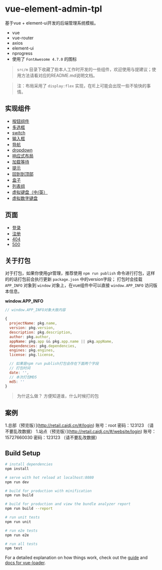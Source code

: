 # vue-element-admin-tpl

基于vue + element-ui开发的后端管理系统模板。

+ vue
+ vue-router
+ axios
+ element-ui
+ nprogress
+ 使用了 `FontAwesome 4.7.0` 的图标



> `src/m` 目录下收藏了些本人工作时开发的一些组件，欢迎使用与提建议；使用方法请看对应的README.md说明文档。

> 注：布局采用了 `display:flex` 实现，在IE上可能会出现一些不愉快的事情。


## 实现组件

+ [按钮组件](src/m/button)
+ [多选框](src/m/checkbox)
+ [switch](src/m/switch)
+ [输入框](src/m/input)
+ [导航](src/m/navbar)
+ [dropdown](src/m/dropdown)
+ [响应式布局](src/m/container)
+ [加载等待](src/m/loading)
+ [提示](src/m/alert)
+ [回到到顶部](src/m/back-top)
+ [盒子](src/m/box)
+ [列表组](src/m/list-group)
+ [虚拟键盘（中/英）](src/m/keyboard)
+ [虚拟数字键盘](src/m/number-keyboard)


## 页面

+ [登录](http://retail.caidj.cn/#/login)
+ [注册](http://retail.caidj.cn/#/register)
+ [404](http://retail.caidj.cn/#/404)
+ [500](http://retail.caidj.cn/#/500)

## 关于打包


对于打包，如果你使用git管理，推荐使用 `npm run publish` 命令进行打包，这样的的话打包前会执行更新 `package.json` 中的version字段；
打包时会挂载 `APP_INFO` 对象到 `window` 对象上，在vue组件中可以直接 `window.APP_INFO` 访问版本信息。

**window.APP_INFO**

```js
// window.APP_INFO对象大致内容

{
  projectName: pkg.name,
  version: pkg.version,
  description: pkg.description,
  author: pkg.author,
  appName: pkg.app && pkg.app.name || pkg.appName,
  dependencies: pkg.dependencies,
  engines: pkg.engines,
  license: pkg.license,

  // 如果是npm run publish打包会存在下面两个字段
  // 打包时间
  date: '',
  // 本次打包MD5
  md5: ''
}

```
> 为什这么做？
> 方便知道谁，什么时候打的包


## 案例

1.总部（预览版）](http://retail.caidj.cn/#/login) 账号：root 密码：123123 （请不要乱改数据）
1.站点（预览版）](http://retail.caidj.cn/#/website/login) 账号：15727660030  密码：123123 （请不要乱改数据）


## Build Setup

``` bash
# install dependencies
npm install

# serve with hot reload at localhost:8080
npm run dev

# build for production with minification
npm run build

# build for production and view the bundle analyzer report
npm run build --report

# run unit tests
npm run unit

# run e2e tests
npm run e2e

# run all tests
npm test
```

For a detailed explanation on how things work, check out the [guide](http://vuejs-templates.github.io/webpack/) and [docs for vue-loader](http://vuejs.github.io/vue-loader).
